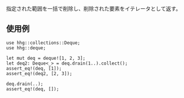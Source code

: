 指定された範囲を一括で削除し、削除された要素をイテレータとして返す。

## 使用例

```
use hhg::collections::Deque;
use hhg::deque;

let mut deq = deque![1, 2, 3];
let deq2: Deque<_> = deq.drain(1..).collect();
assert_eq!(deq, [1]);
assert_eq!(deq2, [2, 3]);

deq.drain(..);
assert_eq!(deq, []);
```
